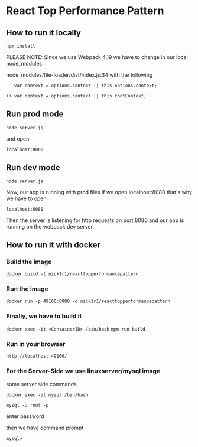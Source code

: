 # React Top Performance Pattern

## How to run it locally
``npm install``

PLEASE NOTE: Since we use Webpack 4.19 we have to change in our local node_modules

node_modules/file-loader/dist/index.js:34 with the following

``
-- var context = options.context || this.options.context;
``

``
++ var context = options.context || this.rootContext;
``

## Run prod mode

``node server.js``

and open

``localhost:8080``

## Run dev mode

``node server.js``

Now, our app is running with prod files if we open localhost:8080 
that`s why we have to open

``localhost:8081``

Then the server is listening for http requests on port 8080
and our app is running on the webpack dev server.

## How to run it with docker
### Build the image
``docker build -t nick1r1/reacttopperformancepattern .``
### Run the image
``docker run -p 49160:8080 -d nick1r1/reacttopperformancepattern``
### Finally, we have to build it
``docker exec -it <ContainerID> /bin/bash``
``npm run build``
### Run in your browser
``http://localhost:49160/``

### For the Server-Side we use **linuxserver/mysql** image
some server side commands

``docker exec -it mysql /bin/bash``

``mysql -u root -p ``

enter password 

then we have command prompt 

``mysql>``               